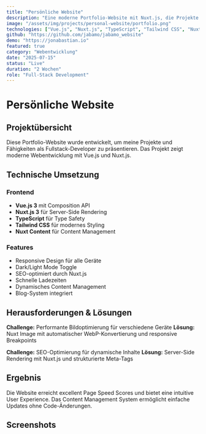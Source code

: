 ```yaml
---
title: "Persönliche Website"
description: "Eine moderne Portfolio-Website mit Nuxt.js, die Projekte und Blog-Artikel dynamisch über Nuxt Content verwaltet."
image: "/assets/img/projects/personal-website/portfolio.png"
technologies: ["Vue.js", "Nuxt.js", "TypeScript", "Tailwind CSS", "Nuxt Content"]
github: "https://github.com/jabamo/jabamo_website"
demo: "https://jonabastian.io"
featured: true
category: "Webentwicklung"
date: "2025-07-15"
status: "Live"
duration: "2 Wochen"
role: "Full-Stack Development"
---
```


# Persönliche Website

## Projektübersicht

Diese Portfolio-Website wurde entwickelt, um meine Projekte und Fähigkeiten als Fullstack-Developer zu präsentieren. Das Projekt zeigt moderne Webentwicklung mit Vue.js und Nuxt.js.

## Technische Umsetzung

### Frontend
- **Vue.js 3** mit Composition API
- **Nuxt.js 3** für Server-Side Rendering
- **TypeScript** für Type Safety
- **Tailwind CSS** für modernes Styling
- **Nuxt Content** für Content Management

### Features
- Responsive Design für alle Geräte
- Dark/Light Mode Toggle
- SEO-optimiert durch Nuxt.js
- Schnelle Ladezeiten
- Dynamisches Content Management
- Blog-System integriert

## Herausforderungen & Lösungen

**Challenge:** Performante Bildoptimierung für verschiedene Geräte
**Lösung:** Nuxt Image mit automatischer WebP-Konvertierung und responsive Breakpoints

**Challenge:** SEO-Optimierung für dynamische Inhalte
**Lösung:** Server-Side Rendering mit Nuxt.js und strukturierte Meta-Tags

## Ergebnis

Die Website erreicht excellent Page Speed Scores und bietet eine intuitive User Experience. Das Content Management System ermöglicht einfache Updates ohne Code-Änderungen.

## Screenshots
